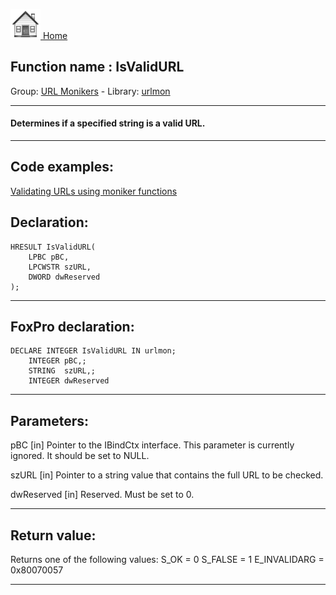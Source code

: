 [<img src="../../images/home.png"> Home ](https://github.com/VFPX/Win32API)  

## Function name : IsValidURL
Group: [URL Monikers](../../functions_group.md#URL_Monikers)  -  Library: [urlmon](../../Libraries.md#urlmon)  
***  


#### Determines if a specified string is a valid URL.
***  


## Code examples:
[Validating URLs using moniker functions](../../samples/sample_194.md)  

## Declaration:
```foxpro  
HRESULT IsValidURL(
	LPBC pBC,
	LPCWSTR szURL,
	DWORD dwReserved
);  
```  
***  


## FoxPro declaration:
```foxpro  
DECLARE INTEGER IsValidURL IN urlmon;
	INTEGER pBC,;
	STRING  szURL,;
	INTEGER dwReserved  
```  
***  


## Parameters:
pBC
[in] Pointer to the IBindCtx interface. This parameter is currently ignored. It should be set to NULL. 

szURL
[in] Pointer to a string value that contains the full URL to be checked. 

dwReserved
[in] Reserved. Must be set to 0.  
***  


## Return value:
Returns one of the following values:
S_OK = 0
S_FALSE = 1
E_INVALIDARG = 0x80070057  
***  

